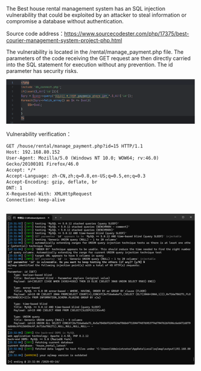 

The Best house rental management system has an SQL injection vulnerability that could be exploited by an attacker to steal information or compromise a database without authentication.





Source code address：https://www.sourcecodester.com/php/17375/best-courier-management-system-project-php.html



The vulnerability is located in the /rental/manage_payment.php file. The parameters of the code receiving the GET request are then directly carried into the SQL statement for execution without any prevention. The id parameter has security risks.

![image-20250314233621715](images/image-20250314233621715.png)



Vulnerability verification：

```
GET /house/rental/manage_payment.php?id=15 HTTP/1.1
Host: 192.168.80.152
User-Agent: Mozilla/5.0 (Windows NT 10.0; WOW64; rv:46.0) Gecko/20100101 Firefox/46.0
Accept: */*
Accept-Language: zh-CN,zh;q=0.8,en-US;q=0.5,en;q=0.3
Accept-Encoding: gzip, deflate, br
DNT: 1
X-Requested-With: XMLHttpRequest
Connection: keep-alive


```

 ![image-20250314233209828](images/image-20250314233209828.png)



































